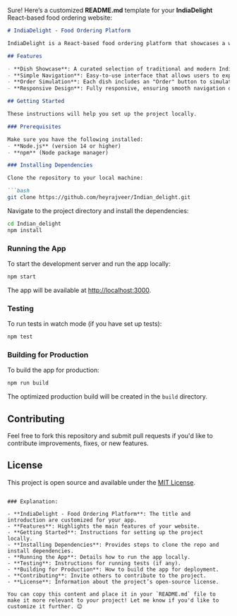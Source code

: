 Sure! Here’s a customized **README.md** template for your **IndiaDelight** React-based food ordering website:

```markdown
# IndiaDelight - Food Ordering Platform

IndiaDelight is a React-based food ordering platform that showcases a wide variety of delicious Indian dishes. The website offers a smooth and engaging user experience with a clean and responsive frontend, allowing users to explore and order their favorite Indian food online.

## Features

- **Dish Showcase**: A curated selection of traditional and modern Indian dishes, complete with images and descriptions.
- **Simple Navigation**: Easy-to-use interface that allows users to explore dishes by categories.
- **Order Simulation**: Each dish includes an "Order" button to simulate the process of placing an order.
- **Responsive Design**: Fully responsive, ensuring smooth navigation on desktops, tablets, and mobile devices.

## Getting Started

These instructions will help you set up the project locally.

### Prerequisites

Make sure you have the following installed:
- **Node.js** (version 14 or higher)
- **npm** (Node package manager)

### Installing Dependencies

Clone the repository to your local machine:

```bash
git clone https://github.com/heyrajveer/Indian_delight.git
```

Navigate to the project directory and install the dependencies:

```bash
cd Indian_delight
npm install
```

### Running the App

To start the development server and run the app locally:

```bash
npm start
```

The app will be available at [http://localhost:3000](http://localhost:3000).

### Testing

To run tests in watch mode (if you have set up tests):

```bash
npm test
```

### Building for Production

To build the app for production:

```bash
npm run build
```

The optimized production build will be created in the `build` directory.

## Contributing

Feel free to fork this repository and submit pull requests if you'd like to contribute improvements, fixes, or new features.

## License

This project is open source and available under the [MIT License](LICENSE).
```

### Explanation:

- **IndiaDelight - Food Ordering Platform**: The title and introduction are customized for your app.
- **Features**: Highlights the main features of your website.
- **Getting Started**: Instructions for setting up the project locally.
- **Installing Dependencies**: Provides steps to clone the repo and install dependencies.
- **Running the App**: Details how to run the app locally.
- **Testing**: Instructions for running tests (if any).
- **Building for Production**: How to build the app for deployment.
- **Contributing**: Invite others to contribute to the project.
- **License**: Information about the project’s open-source license.

You can copy this content and place it in your `README.md` file to make it more relevant to your project! Let me know if you'd like to customize it further. 😊
